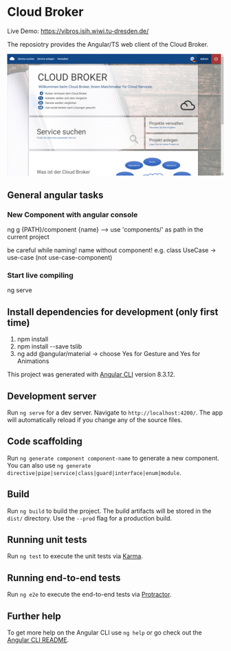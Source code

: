 # Cloud Broker

Live Demo: https://vibros.isih.wiwi.tu-dresden.de/

The reposiotry provides the Angular/TS web client of the Cloud Broker.

![Preview of the Cloud Broker](src/assets/preview.png)

## General angular tasks

### New Component with angular console

ng g {PATH}/component {name} --> use 'components/' as path in the current project

be careful while naming! name without component! e.g. class UseCase -> use-case (not use-case-component)

### Start live compiling

ng serve

## Install dependencies for development (only first time)

1. npm install
2. npm install --save tslib
3. ng add @angular/material
        -> choose Yes for Gesture and Yes for Animations

This project was generated with [Angular CLI](https://github.com/angular/angular-cli) version 8.3.12.

## Development server

Run `ng serve` for a dev server. Navigate to `http://localhost:4200/`. The app will automatically reload if you change any of the source files.

## Code scaffolding

Run `ng generate component component-name` to generate a new component. You can also use `ng generate directive|pipe|service|class|guard|interface|enum|module`.

## Build

Run `ng build` to build the project. The build artifacts will be stored in the `dist/` directory. Use the `--prod` flag for a production build.

## Running unit tests

Run `ng test` to execute the unit tests via [Karma](https://karma-runner.github.io).

## Running end-to-end tests

Run `ng e2e` to execute the end-to-end tests via [Protractor](http://www.protractortest.org/).

## Further help

To get more help on the Angular CLI use `ng help` or go check out the [Angular CLI README](https://github.com/angular/angular-cli/blob/master/README.md).
